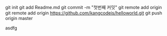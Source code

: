 git init
git add Readme.md
git commit -m "첫번째 커밋"
git remote add origin git remote add origin https://github.com/kangcodeis/helloworld.git
git push origin master


asdfg